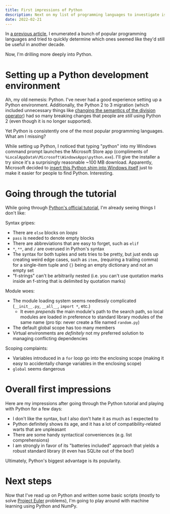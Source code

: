 ```yaml
---
title: First impressions of Python
description: Next on my list of programming languages to investigate is Python.
date: 2022-02-21
---
```

In [a previous article](future-proof-languages.md), I enumerated a bunch of popular programming languages and tried to quickly determine which ones seemed like they'd still be useful in another decade.

Now, I'm drilling more deeply into Python.

# Setting up a Python development environment
Ah, my old nemesis: Python. I've never had a good experience setting up a Python environment. Additionally, the Python 2 to 3 migration (which included unnecessary things like [changing the semantics of the division operator](https://www.python.org/dev/peps/pep-0238/)) had so many breaking changes that people are *still* using Python 2 (even though it is no longer supported).

Yet Python is consistently one of the most popular programming languages. What am I missing?

While setting up Python, I noticed that typing "python" into my Windows command prompt launches the Microsoft Store app (compliments of `%LocalAppData%\Microsoft\WindowsApps\python.exe`). I'll give the installer a try since it's a surprisingly reasonable ~100 MB download. Apparently, Microsoft decided to [insert this Python shim into Windows itself](https://devblogs.microsoft.com/python/python-in-the-windows-10-may-2019-update/) just to make it easier for people to find Python. Interesting.

# Going through the tutorial
While going through [Python's official tutorial](https://docs.python.org/3/tutorial/), I'm already seeing things I don't like:

Syntax gripes:

* There are `else` blocks on *loops*
* `pass` is needed to denote empty blocks
* There are abbreviations that are easy to forget, such as `elif`
* `*`, `**`, and `/` are overused in Python's syntax
* The syntax for both tuples and sets tries to be pretty, but just ends up creating weird edge cases, such as `item,` (requiring a trailing comma) for a single-item tuple and `{}` being an empty dictionary and not an empty set
* "f-strings" can't be arbitrarily nested (i.e. you can't use quotation marks inside an f-string that is delimited by quotation marks)

Module woes:

* The module loading system seems needlessly complicated (`__init__.py`, `__all__`, `import *`, etc.)
  * It even *prepends* the main module's path to the search path, so local modules are loaded in preference to standard library modules of the same name (pro tip: never create a file named `random.py`)
* The default global scope has too many members
* Virtual environments are *definitely* not my preferred solution to managing conflicting dependencies

Scoping complaints:

* Variables introduced in a `for` loop go into the enclosing scope (making it easy to accidentally change variables in the enclosing scope)
* `global` seems dangerous

# Overall first impressions
Here are my impressions after going through the Python tutorial and playing with Python for a few days:

* I don't like the syntax, but I also don't hate it as much as I expected to
* Python definitely shows its age, and it has a lot of compatibility-related warts that are unpleasant
* There are some handy syntactical conveniences (e.g. list comprehensions)
* I am strongly in favor of its "batteries included" approach that yields a robust standard library (it even has SQLite out of the box!)

Ultimately, Python's biggest advantage is its popularity.

# Next steps
Now that I've read up on Python and written some basic scripts (mostly to solve [Project Euler](https://projecteuler.net/) problems), I'm going to play around with machine learning using Python and NumPy.